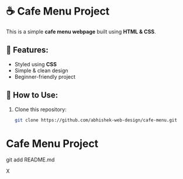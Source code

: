 # ☕ Cafe Menu Project

This is a simple **cafe menu webpage** built using **HTML & CSS**.

## 📌 Features:
- Styled using **CSS**
- Simple & clean design
- Beginner-friendly project

## 📂 How to Use:


1. Clone this repository:
   ```bash
   git clone https://github.com/abhishek-web-design/cafe-menu.git
# Cafe Menu Project
git add README.md

X

